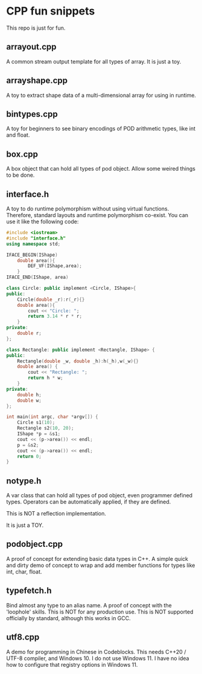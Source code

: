 # CPP fun snippets
This repo is just for fun.

## arrayout.cpp

A common stream output template for all types of array. It is just a toy.

## arrayshape.cpp

A toy to extract shape data of a multi-dimensional array for using in runtime.

## bintypes.cpp

A toy for beginners to see binary encodings of POD arithmetic types, like int and float.

## box.cpp

A box object that can hold all types of pod object. Allow some weired things to be done.

## interface.h

A toy to do runtime polymorphism without using virtual functions. Therefore, standard layouts and runtime polymorphism co-exist. You can use it like the following code:



```cpp
#include <iostream>
#include "interface.h"
using namespace std;

IFACE_BEGIN(IShape)
    double area(){
        DEF_VF(IShape,area);
    }
IFACE_END(IShape, area)

class Circle: public implement <Circle, IShape>{
public:
    Circle(double _r):r(_r){}
    double area(){
        cout << "Circle: ";
        return 3.14 * r * r;
    }
private:
    double r;
};

class Rectangle: public implement <Rectangle, IShape> {
public:
    Rectangle(double _w, double _h):h(_h),w(_w){}
    double area() {
        cout << "Rectangle: ";
        return h * w;
    }
private:
    double h;
    double w;
};

int main(int argc, char *argv[]) {
    Circle s1(10);
    Rectangle s2(10, 20);
    IShape *p = &s1;
    cout << (p->area()) << endl;
    p = &s2;
    cout << (p->area()) << endl;
    return 0;
}
```

## notype.h

A var class that can hold all types of pod object, even programmer defined types. Operators can be automatically applied, if they are defined.

This is NOT a reflection implementation.

It is just a TOY.

## podobject.cpp

A proof of concept for extending basic data types in C++. A simple quick and dirty demo of concept to wrap and add member functions for types like int, char, float. 

## typefetch.h

Bind almost any type to an alias name. A proof of concept with the 'loophole' skills. This is NOT for any production use. This is NOT supported officially by standard, although this works in GCC.

## utf8.cpp

A demo for programming in Chinese in Codeblocks. This needs C++20 / UTF-8 compiler, and Windows 10. I do not use Windows 11. I have no idea how to configure that registry options in Windows 11.
